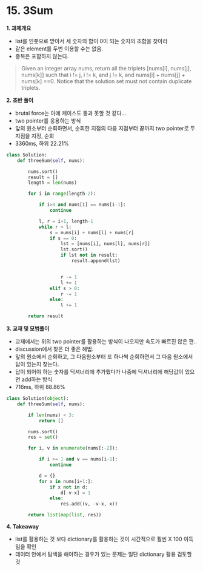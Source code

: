 # 15. 3Sum

**1. 과제개요**

- list를 인풋으로 받아서 세 숫자의 합이 0이 되는 숫자의 조합을 찾아라
- 같은 element를 두번 이용할 수는 없음.
- 중복은 포함하지 않는다.

> Given an integer array nums, return all the triplets [nums[i], nums[j], nums[k]] such that i != j, i != k, and j != k, and nums[i] + nums[j] + nums[k] ==0.
> Notice that the solution set must not contain duplicate triplets.

**2. 초반 풀이**

- brutal force는 아예 케이스도 통과 못할 것 같다...
- two pointer를 응용하는 방식
- 앞의 원소부터 순회하면서, 순회한 지점의 다음 지점부터 끝까지 two pointer로 두 지점을 지정, 순회
- 3360ms, 하위 22.21%

```python
class Solution:
    def threeSum(self, nums):

        nums.sort()
        result = []
        length = len(nums)

        for i in range(length-2):

            if i>0 and nums[i] == nums[i-1]:
                continue

            l, r = i+1, length-1
            while r > l:
                s = nums[i] + nums[l] + nums[r]
                if s == 0:
                    lst = [nums[i], nums[l], nums[r]]
                    lst.sort()
                    if lst not in result:
                        result.append(lst)


                    r -= 1
                    l += 1
                elif s > 0:
                    r -= 1
                else:
                    l += 1

        return result
```

**3. 교재 및 모범풀이**

- 교재에서는 위의 two pointer를 활용하는 방식이 나오지만 속도가 빠르진 않은 편..
- discussion에서 찾은 더 좋은 해법.
- 앞의 원소에서 순회하고, 그 다음원소부터 또 하나씩 순회하면서 그 다음 원소에서 답이 있는지 찾는다.
- 답이 되어야 하는 숫자를 딕셔너리에 추가했다가 나중에 딕셔너리에 해당값이 있으면 add하는 방식
- 716ms, 하위 88.86%

```python
class Solution(object):
    def threeSum(self, nums):

        if len(nums) < 3:
            return []

        nums.sort()
        res = set()

        for i, v in enumerate(nums[:-2]):

            if i >= 1 and v == nums[i-1]:
                continue

            d = {}
            for x in nums[i+1:]:
                if x not in d:
                    d[-v-x] = 1
                else:
                    res.add((v, -v-x, x))

        return list(map(list, res))
```

**4. Takeaway**

- list를 활용하는 것 보다 dictionary를 활용하는 것이 시간적으로 훨씬 X 100 이득임을 확인
- 데이터 안에서 탐색을 해야하는 경우가 있는 문제는 일단 dictionary 활용 검토할 것

